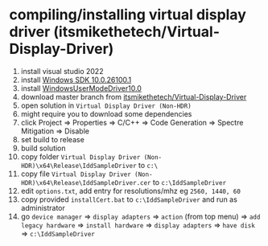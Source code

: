 # compiling/installing virtual display driver (itsmikethetech/Virtual-Display-Driver)

1. install visual studio 2022
2. install [Windows SDK 10.0.26100.1](https://learn.microsoft.com/en-us/windows-hardware/drivers/download-the-wdk#download-icon-for-sdk-step-2-install-sdk)
3. install [WindowsUserModeDriver10.0](https://learn.microsoft.com/en-us/windows-hardware/drivers/download-the-wdk#download-icon-for-wdk-step-3-install-wdk)
4. download master branch from [itsmikethetech/Virtual-Display-Driver](https://github.com/itsmikethetech/Virtual-Display-Driver)
5. open solution in `Virtual Display Driver (Non-HDR)`
6. might require you to download some dependencies
7. click Project => Properties => C/C++ => Code Generation => Spectre Mitigation => Disable
8. set build to release
9. build solution
10. copy folder `Virtual Display Driver (Non-HDR)\x64\Release\IddSampleDriver` to `c:\`
11. copy file `Virtual Display Driver (Non-HDR)\x64\Release\IddSampleDriver.cer` to `c:\IddSampleDriver`
12. edit `options.txt`, add entry for resolutions/mhz eg `2560, 1440, 60`
13. copy provided `installCert.bat` to `c:\IddSampleDriver` and run as administrator
14. go `device manager` => `display adapters` => `action` (from top menu) => `add legacy hardware` => `install hardware` => `display adapters` => `have disk` => `c:\IddSampleDriver`
